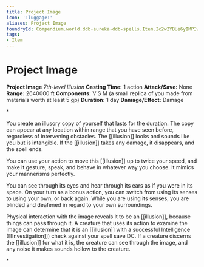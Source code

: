 ```yaml
---
title: Project Image
icon: ':luggage:'
aliases: Project Image
foundryId: Compendium.world.ddb-eureka-ddb-spells.Item.Ic2w2YBUe6yIMPIw
tags:
- Item
---
```


# Project Image

**Project Image**
_7th-level Illusion_
**Casting Time:** 1 action
**Attack/Save:** None
**Range:** 2640000 ft
**Components:** V S M (a small replica of you made from materials worth at least 5 gp)
**Duration:** 1 day
**Damage/Effect:** Damage

*<p>You create an illusory copy of yourself that lasts for the duration. The copy can appear at any location within range that you have seen before, regardless of intervening obstacles. The [[illusion]] looks and sounds like you but is intangible. If the [[illusion]] takes any damage, it disappears, and the spell ends.

You can use your action to move this [[illusion]] up to twice your speed, and make it gesture, speak, and behave in whatever way you choose. It mimics your mannerisms perfectly.

You can see through its eyes and hear through its ears as if you were in its space. On your turn as a bonus action, you can switch from using its senses to using your own, or back again. While you are using its senses, you are blinded and deafened in regard to your own surroundings.

Physical interaction with the image reveals it to be an [[illusion]], because things can pass through it. A creature that uses its action to examine the image can determine that it is an [[illusion]] with a successful Intelligence ([[Investigation]]) check against your spell save DC. If a creature discerns the [[illusion]] for what it is, the creature can see through the image, and any noise it makes sounds hollow to the creature.</p>*